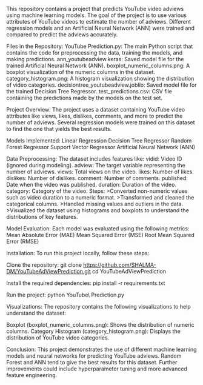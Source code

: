 This repository contains a project that predicts YouTube video adviews using machine learning models. The goal of the project is to use various attributes of YouTube videos to estimate the number of adviews. Different regression models and an Artificial Neural Network (ANN) were trained and compared to predict the adviews accurately.

Files in the Repository:
YouTube Prediction.py: The main Python script that contains the code for preprocessing the data, training the models, and making predictions.
ann_youtubeadview.keras: Saved model file for the trained Artificial Neural Network (ANN).
boxplot_numeric_columns.png: A boxplot visualization of the numeric columns in the dataset.
category_histogram.png: A histogram visualization showing the distribution of video categories.
decisiontree_youtubeadview.joblib: Saved model file for the trained Decision Tree Regressor.
test_predictions.csv: CSV file containing the predictions made by the models on the test set.

Project Overview:
The project uses a dataset containing YouTube video attributes like views, likes, dislikes, comments, and more to predict the number of adviews. Several regression models were trained on this dataset to find the one that yields the best results.

Models Implemented:
   Linear Regression
   Decision Tree Regressor
   Random Forest Regressor
   Support Vector Regressor
   Artificial Neural Network (ANN)

Data Preprocessing:
The dataset includes features like:
   vidid: Video ID (ignored during modeling).
   adview: The target variable representing the number of adviews.
   views: Total views on the video.
   likes: Number of likes.
   dislikes: Number of dislikes.
   comment: Number of comments.
   published: Date when the video was published.
   duration: Duration of the video.
   category: Category of the video.
Steps:
    >Converted non-numeric values such as video duration to a numeric format.
    >Transformed and cleaned the categorical columns.
    >Handled missing values and outliers in the data.
    >Visualized the dataset using histograms and boxplots to understand the 
    distributions of key features.

Model Evaluation:
Each model was evaluated using the following metrics:
Mean Absolute Error (MAE)
Mean Squared Error (MSE)
Root Mean Squared Error (RMSE)

Installation:
To run this project locally, follow these steps:

Clone the repository:
git clone https://github.com/SHALMA-DM/YouTubeAdViewPrediction.git
cd YouTubeAdViewPrediction

Install the required dependencies:
pip install -r requirements.txt

Run the project:
python YouTube\ Prediction.py

Visualizations:
The repository contains the following visualizations to help understand the dataset:

Boxplot (boxplot_numeric_columns.png): Shows the distribution of numeric columns.
Category Histogram (category_histogram.png): Displays the distribution of YouTube video categories.

Conclusion:
This project demonstrates the use of different machine learning models and neural networks for predicting YouTube adviews. Random Forest and ANN tend to give the best results for this dataset. Further improvements could include hyperparameter tuning and more advanced feature engineering.

